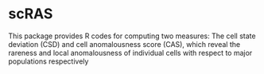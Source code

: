 # scRAS
This package provides R codes for computing two measures:  The cell state deviation (CSD) and cell anomalousness score (CAS), which reveal the rareness and local anomalousness of individual cells with respect to major populations respectively
